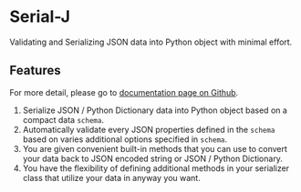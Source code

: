 # Serial-J
Validating and Serializing JSON data into Python object with minimal effort. 

## Features 
For more detail, please go to [documentation page on Github](https://github.com/JunpuFan/serial-j).
   1. Serialize JSON / Python Dictionary data into Python object based on a compact data `schema`.
   2. Automatically validate every JSON properties defined in the `schema` based on varies additional options specified in `schema`.
   3. You are given convenient built-in methods that you can use to convert your data back to JSON encoded string or JSON / Python Dictionary.
   4. You have the flexibility of defining additional methods in your serializer class that utilize your data in anyway you want.

